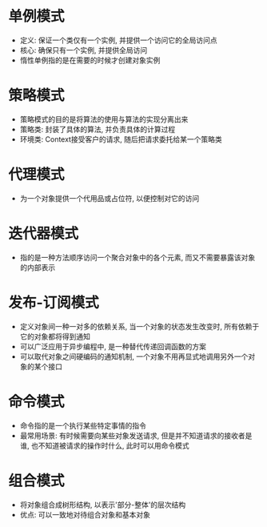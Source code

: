 # 单例模式
* 定义: 保证一个类仅有一个实例, 并提供一个访问它的全局访问点
* 核心: 确保只有一个实例, 并提供全局访问
* 惰性单例指的是在需要的时候才创建对象实例

# 策略模式
* 策略模式的目的是将算法的使用与算法的实现分离出来
* 策略类: 封装了具体的算法, 并负责具体的计算过程
* 环境类: Context接受客户的请求, 随后把请求委托给某一个策略类

# 代理模式
* 为一个对象提供一个代用品或占位符, 以便控制对它的访问

# 迭代器模式
* 指的是一种方法顺序访问一个聚合对象中的各个元素, 而又不需要暴露该对象的内部表示

# 发布-订阅模式
* 定义对象间一种一对多的依赖关系, 当一个对象的状态发生改变时, 所有依赖于它的对象都将得到通知
* 可以广泛应用于异步编程中, 是一种替代传递回调函数的方案
* 可以取代对象之间硬编码的通知机制, 一个对象不用再显式地调用另外一个对象的某个接口

# 命令模式
* 命令指的是一个执行某些特定事情的指令
* 最常用场景: 有时候需要向某些对象发送请求, 但是并不知道请求的接收者是谁, 也不知道被请求的操作时什么, 此时可以用命令模式

# 组合模式
* 将对象组合成树形结构, 以表示'部分-整体'的层次结构
* 优点: 可以一致地对待组合对象和基本对象